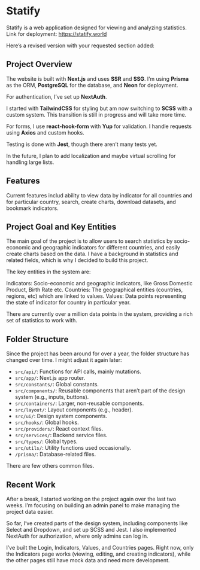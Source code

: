 # Statify

Statify is a web application designed for viewing and analyzing statistics. Link for deployment: https://statify.world

Here’s a revised version with your requested section added:

## Project Overview

The website is built with **Next.js** and uses **SSR** and **SSG**. I’m using **Prisma** as the ORM, **PostgreSQL** for the database, and **Neon** for deployment.

For authentication, I’ve set up **NextAuth**.

I started with **TailwindCSS** for styling but am now switching to **SCSS** with a custom system. This transition is still in progress and will take more time.

For forms, I use **react-hook-form** with **Yup** for validation. I handle requests using **Axios** and custom hooks.

Testing is done with **Jest**, though there aren’t many tests yet.

In the future, I plan to add localization and maybe virtual scrolling for handling large lists.

## Features

Current features includ ability to view data by indicator for all countries and for particular country, search, create charts, download datasets, and bookmark indicators.

## Project Goal and Key Entities

The main goal of the project is to allow users to search statistics by socio-economic and geographic indicators for different countries, and easily create charts based on the data. I have a background in statistics and related fields, which is why I decided to build this project.

The key entities in the system are:

Indicators: Socio-economic and geographic indicators, like Gross Domestic Product, Birth Rate etc.
Countries: The geographical entities (countries, regions, etc) which are linked to values.
Values: Data points representing the state of indicator for country in particular year.

There are currently over a million data points in the system, providing a rich set of statistics to work with.

## Folder Structure

Since the project has been around for over a year, the folder structure has changed over time. I might adjust it again later:

- `src/api/`: Functions for API calls, mainly mutations.
- `src/app/`: Next.js app router.
- `src/constants/`: Global constants.
- `src/components/`: Reusable components that aren’t part of the design system (e.g., inputs, buttons).
- `src/containers/`: Larger, non-reusable components.
- `src/layout/`: Layout components (e.g., header).
- `src/ui/`: Design system components.
- `src/hooks/`: Global hooks.
- `src/providers/`: React context files.
- `src/services/`: Backend service files.
- `src/types/`: Global types.
- `src/utils/`: Utility functions used occasionally.
- `/prisma/`: Database-related files.

There are few others common files.

## Recent Work

After a break, I started working on the project again over the last two weeks. I’m focusing on building an admin panel to make managing the project data easier.

So far, I’ve created parts of the design system, including components like Select and Dropdown, and set up SCSS and Jest. I also implemented NextAuth for authorization, where only admins can log in.

I’ve built the Login, Indicators, Values, and Countries pages. Right now, only the Indicators page works (viewing, editing, and creating indicators), while the other pages still have mock data and need more development.
